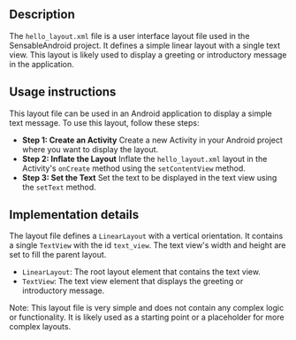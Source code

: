 ## Description

The `hello_layout.xml` file is a user interface layout file used in the SensableAndroid project. It defines a simple linear layout with a single text view. This layout is likely used to display a greeting or introductory message in the application.


## Usage instructions

This layout file can be used in an Android application to display a simple text message. To use this layout, follow these steps:

* **Step 1: Create an Activity** Create a new Activity in your Android project where you want to display the layout.
* **Step 2: Inflate the Layout** Inflate the `hello_layout.xml` layout in the Activity's `onCreate` method using the `setContentView` method.
* **Step 3: Set the Text** Set the text to be displayed in the text view using the `setText` method.


## Implementation details

The layout file defines a `LinearLayout` with a vertical orientation. It contains a single `TextView` with the id `text_view`. The text view's width and height are set to fill the parent layout.

* `LinearLayout`: The root layout element that contains the text view.
* `TextView`: The text view element that displays the greeting or introductory message.

Note: This layout file is very simple and does not contain any complex logic or functionality. It is likely used as a starting point or a placeholder for more complex layouts.

